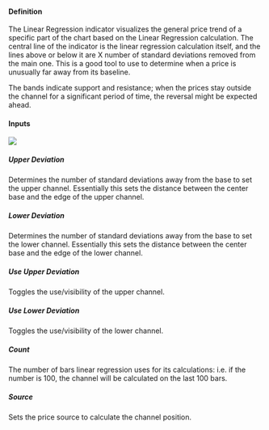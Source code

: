 #### Definition

The Linear Regression indicator visualizes the general price trend of a specific part of the chart based on the Linear Regression calculation. The central line of the indicator is the linear regression calculation itself, and the lines above or below it are X number of standard deviations removed from the main one. This is a good tool to use to determine when a price is unusually far away from its baseline.

The bands indicate support and resistance; when the prices stay outside the channel for a significant period of time, the reversal might be expected ahead.

#### Inputs

![](https://s3.amazonaws.com/cdn.freshdesk.com/data/helpdesk/attachments/production/43266258322/original/bODkmIr62W0WnL4gNimx6ruye0QFJpKxfA.png?1635262118)

##### Upper Deviation

Determines the number of standard deviations away from the base to set the upper channel. Essentially this sets the distance between the center base and the edge of the upper channel.

##### Lower Deviation

Determines the number of standard deviations away from the base to set the lower channel. Essentially this sets the distance between the center base and the edge of the lower channel.

##### Use Upper Deviation

Toggles the use/visibility of the upper channel.

##### Use Lower Deviation

Toggles the use/visibility of the lower channel.

##### Count

The number of bars linear regression uses for its calculations: i.e. if the number is 100, the channel will be calculated on the last 100 bars.

##### Source

Sets the price source to calculate the channel position.